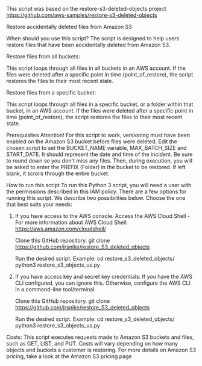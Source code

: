This script was based on the restore-s3-deleted-objects project
https://github.com/aws-samples/restore-s3-deleted-objects

Restore accidentally deleted files from Amazon S3

When should you use this script?
The script is designed to help users restore files that have been accidentally deleted from Amazon S3.

Restore files from all buckets:

This script loops through all files in all buckets in an AWS account. If the files were deleted after a specific point in time (point_of_restore), the script restores the files to their most recent state.

Restore files from a specific bucket:

This script loops through all files in a specific bucket, or a folder within that bucket, in an AWS account. If the files were deleted after a specific point in time (point_of_restore), the script restores the files to their most recent state.

Prerequisites
Attention! For this script to work, versioning must have been enabled on the Amazon S3 bucket before files were deleted.
Edit the chosen script to set the BUCKET_NAME variable,
MAX_BATCH_SIZE and START_DATE. It should represent the date and time of the incident. Be sure to round down so you don't miss any files.
Then, during execution, you will be asked to enter the PREFIX (Folder) in the bucket to be restored. If left blank, it scrolls through the entire bucket.

How to run this script
To run this Python 3 script, you will need a user with the permissions described in this IAM policy.
There are a few options for running this script. We describe two possibilities below. Choose the one that best suits your needs:

1) If you have access to the AWS console.
   Access the AWS Cloud Shell - For more information about AWS Cloud Shell: https://aws.amazon.com/cloudshell/

   Clone this GitHub repository.
   git clone https://github.com/jrsnike/restore_S3_deleted_objects

   Run the desired script. Example:
   cd restore_s3_deleted_objects/
   python3 restore_s3_objects_us.py

2) If you have access key and secret key credentials:
   If you have the AWS CLI configured, you can ignore this. Otherwise, configure the AWS CLI in a command-line tool/terminal.

   Clone this GitHub repository.
   git clone https://github.com/jrsnike/restore_S3_deleted_objects

   Run the desired script. Example:
   cd restore_s3_deleted_objects/
   python3 restore_s3_objects_us.py
   

Costs:
This script executes requests made to Amazon S3 buckets and files, such as GET, LIST, and PUT. Costs will vary depending on how many objects and buckets a customer is restoring. 
For more details on Amazon S3 pricing, take a look at the Amazon S3 pricing page

